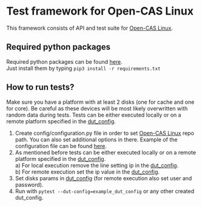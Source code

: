 # Test framework for Open-CAS Linux
This framework consists of API and test suite for [Open-CAS Linux](https://github.com/Open-CAS/open-cas-linux).

## Required python packages
Required python packages can be found [here](requirements.txt).  
Just install them by typing ```pip3 install -r requirements.txt```

## How to run tests?
Make sure you have a platform with at least 2 disks (one for cache and one for core). Be careful as these devices will be most likely overwritten
with random data during tests. Tests can be either executed locally or on a remote platform specified in the [dut_config](config/example_dut_config.py).
1. Create config/configuration.py file in order to set [Open-CAS Linux](https://github.com/Open-CAS/open-cas-linux) repo path.
You can also set additional options in there. Example of the configuration file can be found [here](config/configuration_example.py).
2. As mentioned before tests can be either executed locally or on a remote platform specified in the [dut_config](config/example_dut_config.py).  
    a) For local execution remove the line setting ip in the [dut_config](config/example_dut_config.py).  
    b) For remote execution set the ip value in the [dut_config](config/example_dut_config.py).
3. Set disks params in [dut_config](config/example_dut_config.py) (for remote execution also set user and password).
4. Run with ```pytest --dut-config=example_dut_config``` or any other created dut_config.
